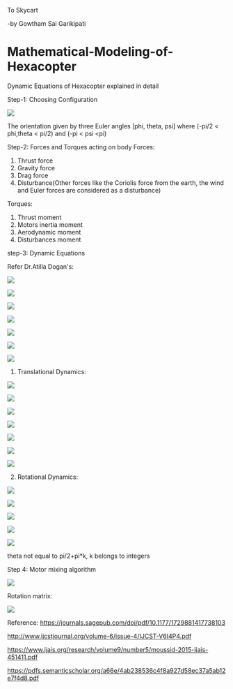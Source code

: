 To Skycart

-by Gowtham Sai Garikipati

# Mathematical-Modeling-of-Hexacopter
Dynamic Equations of Hexacopter explained in detail

Step-1: Choosing Configuration

![](Images/hex_config.png)

The orientation given by three Euler angles [phi, theta, psi] where (-pi/2 < phi,theta < pi/2) and (-pi < psi <pi)

Step-2: Forces and Torques acting on body
Forces:
1) Thrust force
2) Gravity force
3) Drag force
4) Disturbance(Other forces like the Coriolis force from the earth, the wind and Euler forces are considered as a disturbance)

Torques:
1) Thrust moment 
2) Motors inertia moment
3) Aerodynamic moment
4) Disturbances moment

step-3: Dynamic Equations

Refer Dr.Atilla Dogan's: 

![](Images/Moment1.png)

![](Images/TDandRD.png)

![](Images/Epsilon.png)

![](Images/Khai.png)

![](Images/U.png)

![](Images/sideslip.png)

![](Images/windtobody.png)


1) Translational Dynamics:

![](Images/Force.png)

![](Images/Force1.png)

![](Images/Force2.png)

![](Images/Force4.png)

![](Images/Force6.png)

![](Images/TD.png)

![](Images/TD1.png)

2) Rotational Dynamics:

![](Images/moment2.png)

![](Images/moment3.png)

![](Images/moment4.png)

![](Images/moment5.png)

![](Images/rotmatrixforangularvel.png)

theta not equal to pi/2+pi*k, k belongs to integers

Step 4: Motor mixing algorithm

![](Images/motormix.png)

Rotation matrix:

![](Images/R_matrix.png)

Reference: https://journals.sagepub.com/doi/pdf/10.1177/1729881417738103

http://www.ijcstjournal.org/volume-6/issue-4/IJCST-V6I4P4.pdf

https://www.ijais.org/research/volume9/number5/moussid-2015-ijais-451411.pdf

https://pdfs.semanticscholar.org/a66e/4ab238536c4f8a927d58ec37a5ab12e7f4d8.pdf
